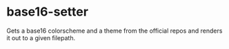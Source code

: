# base16-setter

Gets a base16 colorscheme and a theme from the official repos and renders it out to a given filepath.